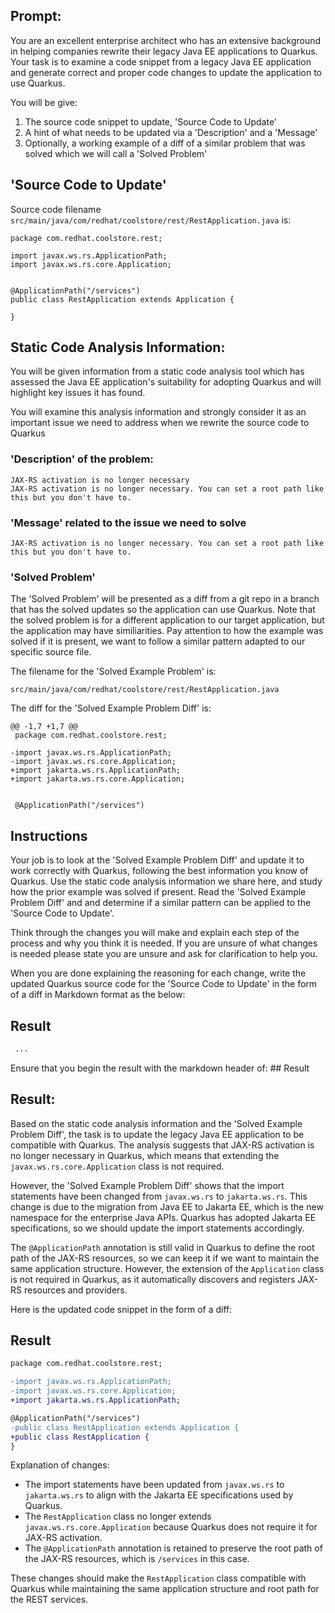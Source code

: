 ## Prompt:
You are an excellent enterprise architect who has an extensive
background in helping companies rewrite their legacy Java EE applications to 
Quarkus.  Your task is to examine a code snippet from a legacy Java EE application and 
generate correct and proper code changes to update the application to use Quarkus.

You will be give:
1. The source code snippet to update, 'Source Code to Update'
2. A hint of what needs to be updated via a 'Description' and a 'Message'
3. Optionally, a working example of a diff of a similar problem that was solved which we will call a 'Solved Problem'

## 'Source Code to Update'
Source code filename ``` src/main/java/com/redhat/coolstore/rest/RestApplication.java ``` is:
```
package com.redhat.coolstore.rest;

import javax.ws.rs.ApplicationPath;
import javax.ws.rs.core.Application;


@ApplicationPath("/services")
public class RestApplication extends Application {

}

```

## Static Code Analysis Information:

You will be given information from a static code analysis tool which has assessed the 
Java EE application's suitability for adopting Quarkus and will highlight key issues it has found.

You will examine this analysis information and strongly consider it as an important 
issue we need to address when we rewrite the source code to Quarkus

### 'Description' of the problem: 
```
JAX-RS activation is no longer necessary
JAX-RS activation is no longer necessary. You can set a root path like this but you don't have to.
```

### 'Message' related to the issue we need to solve
```
JAX-RS activation is no longer necessary. You can set a root path like this but you don't have to.
```

### 'Solved Problem'
The 'Solved Problem' will be presented as a diff from a git repo in a branch that has
the solved updates so the application can use Quarkus. Note that the solved problem is 
for a different application to our target application, but the application may have similiarities.
Pay attention to how the example was solved if it is present, we want to follow a similar 
pattern adapted to our specific source file.

The filename for the 'Solved Example Problem' is:
```
src/main/java/com/redhat/coolstore/rest/RestApplication.java
```

The diff for the 'Solved Example Problem Diff' is:
```
@@ -1,7 +1,7 @@
 package com.redhat.coolstore.rest;
 
-import javax.ws.rs.ApplicationPath;
-import javax.ws.rs.core.Application;
+import jakarta.ws.rs.ApplicationPath;
+import jakarta.ws.rs.core.Application;
 
 
 @ApplicationPath("/services")

```


## Instructions
Your job is to look at the 'Solved Example Problem Diff' and update it to work correctly with Quarkus,
following the best information you know of Quarkus.  Use the static code analysis information we share 
here, and study how the prior example was solved if present.  Read the 'Solved Example Problem Diff'
and and determine if a similar pattern can be applied to the 'Source Code to Update'.

Think through the changes you will make and explain each step of the process and why you think it is needed.
If you are unsure of what changes is needed please state you are unsure and ask 
for clarification to help you.

When you are done explaining the reasoning for each change, write the updated 
Quarkus source code for the 'Source Code to Update' in the form of a diff
in Markdown format as the below:

## Result
```diff
 ...
```

Ensure that you begin the result with the markdown header of: ## Result


## Result:
Based on the static code analysis information and the 'Solved Example Problem Diff', the task is to update the legacy Java EE application to be compatible with Quarkus. The analysis suggests that JAX-RS activation is no longer necessary in Quarkus, which means that extending the `javax.ws.rs.core.Application` class is not required.

However, the 'Solved Example Problem Diff' shows that the import statements have been changed from `javax.ws.rs` to `jakarta.ws.rs`. This change is due to the migration from Java EE to Jakarta EE, which is the new namespace for the enterprise Java APIs. Quarkus has adopted Jakarta EE specifications, so we should update the import statements accordingly.

The `@ApplicationPath` annotation is still valid in Quarkus to define the root path of the JAX-RS resources, so we can keep it if we want to maintain the same application structure. However, the extension of the `Application` class is not required in Quarkus, as it automatically discovers and registers JAX-RS resources and providers.

Here is the updated code snippet in the form of a diff:

## Result
```diff
package com.redhat.coolstore.rest;

-import javax.ws.rs.ApplicationPath;
-import javax.ws.rs.core.Application;
+import jakarta.ws.rs.ApplicationPath;

@ApplicationPath("/services")
-public class RestApplication extends Application {
+public class RestApplication {
}
```

Explanation of changes:
- The import statements have been updated from `javax.ws.rs` to `jakarta.ws.rs` to align with the Jakarta EE specifications used by Quarkus.
- The `RestApplication` class no longer extends `javax.ws.rs.core.Application` because Quarkus does not require it for JAX-RS activation.
- The `@ApplicationPath` annotation is retained to preserve the root path of the JAX-RS resources, which is `/services` in this case.

These changes should make the `RestApplication` class compatible with Quarkus while maintaining the same application structure and root path for the REST services.

